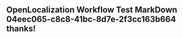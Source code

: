 <properties
ms.topic="hero-topic"
ms.test1="hero-topic"
ms.test2="test"/>

## OpenLocalization Workflow Test MarkDown 04eec065-c8c8-41bc-8d7e-2f3cc163b664 thanks!
